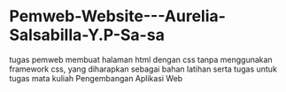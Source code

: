 # Pemweb-Website---Aurelia-Salsabilla-Y.P-Sa-sa
tugas pemweb membuat halaman html dengan css tanpa menggunakan framework css, yang diharapkan sebagai bahan latihan serta tugas untuk tugas mata kuliah Pengembangan Aplikasi Web
